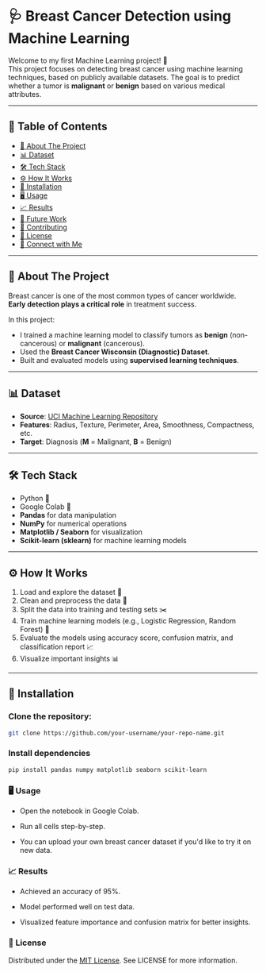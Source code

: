 # 🩺 Breast Cancer Detection using Machine Learning

Welcome to my first Machine Learning project! 🚀  
This project focuses on detecting breast cancer using machine learning techniques, based on publicly available datasets. The goal is to predict whether a tumor is **malignant** or **benign** based on various medical attributes.

---

## 📜 Table of Contents

- [🧠 About The Project](#-about-the-project)  
- [📊 Dataset](#-dataset)  
- [🛠️ Tech Stack](#-tech-stack)  
- [⚙️ How It Works](#-how-it-works)  
- [🚀 Installation](#-installation)  
- [🖥️ Usage](#-usage)  
- [📈 Results](#-results)  
- [🔮 Future Work](#-future-work)  
- [🤝 Contributing](#-contributing)  
- [📜 License](#-license)  
- [📢 Connect with Me](#-connect-with-me)  

---

## 🧠 About The Project

Breast cancer is one of the most common types of cancer worldwide.  
**Early detection plays a critical role** in treatment success.

In this project:

- I trained a machine learning model to classify tumors as **benign** (non-cancerous) or **malignant** (cancerous).
- Used the **Breast Cancer Wisconsin (Diagnostic) Dataset**.
- Built and evaluated models using **supervised learning techniques**.

---

## 📊 Dataset

- **Source**: [UCI Machine Learning Repository](https://archive.ics.uci.edu/ml/datasets/breast+cancer+wisconsin+%28diagnostic%29)  
- **Features**: Radius, Texture, Perimeter, Area, Smoothness, Compactness, etc.  
- **Target**: Diagnosis (**M** = Malignant, **B** = Benign)

---

## 🛠️ Tech Stack

- Python 🐍  
- Google Colab 📓  
- **Pandas** for data manipulation  
- **NumPy** for numerical operations  
- **Matplotlib / Seaborn** for visualization  
- **Scikit-learn (sklearn)** for machine learning models  

---

## ⚙️ How It Works

1. Load and explore the dataset 📂  
2. Clean and preprocess the data 🧹  
3. Split the data into training and testing sets ✂️  
4. Train machine learning models (e.g., Logistic Regression, Random Forest) 🎯  
5. Evaluate the models using accuracy score, confusion matrix, and classification report 📈  
6. Visualize important insights 📊  

---

## 🚀 Installation

### Clone the repository:

```bash
git clone https://github.com/your-username/your-repo-name.git
```

### Install dependencies

```bash
pip install pandas numpy matplotlib seaborn scikit-learn
```

### 🖥️ Usage
- Open the notebook in Google Colab.

- Run all cells step-by-step.

- You can upload your own breast cancer dataset if you'd like to try it on new data.

### 📈 Results
- Achieved an accuracy of 95%.

- Model performed well on test data.

- Visualized feature importance and confusion matrix for better insights.

### 📜 License
Distributed under the [MIT License](LICENSE).
See LICENSE for more information.
